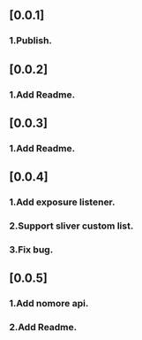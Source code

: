 ## [0.0.1]
### 1.Publish.

## [0.0.2]
### 1.Add Readme.

## [0.0.3]
### 1.Add Readme.

## [0.0.4]
### 1.Add exposure listener.
### 2.Support sliver custom list.
### 3.Fix bug.

## [0.0.5]
### 1.Add nomore api.
### 2.Add Readme.
